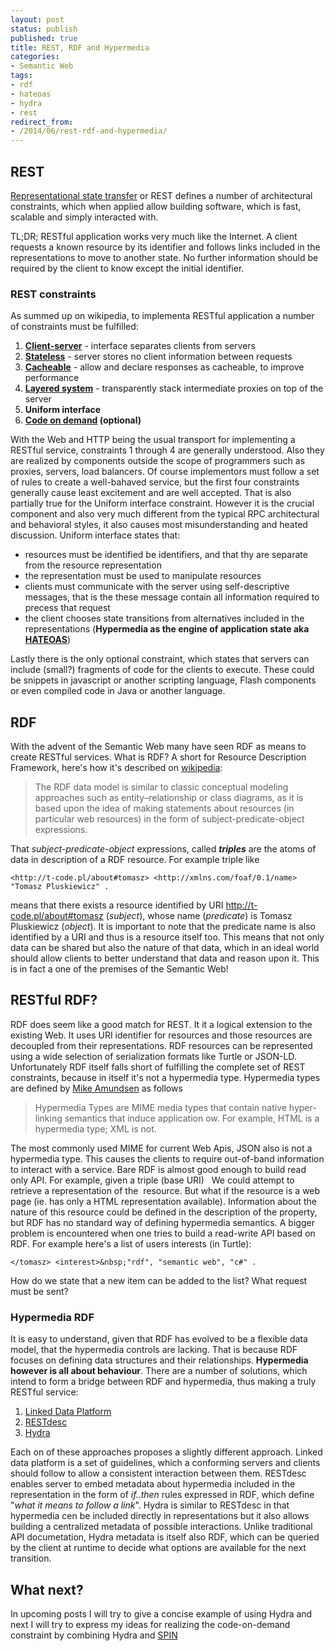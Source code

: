 ```yaml
---
layout: post
status: publish
published: true
title: REST, RDF and Hypermedia
categories:
- Semantic Web
tags:
- rdf
- hateoas
- hydra
- rest
redirect_from:
- /2014/06/rest-rdf-and-hypermedia/
---
```

## REST
[Representational state transfer](http://en.wikipedia.org/wiki/REST) or REST defines a number of architectural constraints,
which when applied allow building software, which is fast, scalable and simply interacted with.

TL;DR; RESTful application works very much like the Internet. A client requests a known resource by its identifier and
follows links included in the representations to move to another state. No further information should be required by the
client to know except the initial identifier.

<!--more-->

### REST constraints

As summed up on wikipedia, to implementa RESTful application a number of constraints must be fulfilled:

1. __[Client-server](http://en.wikipedia.org/wiki/Client%E2%80%93server_model)__ - interface separates clients from servers
1. __[Stateless](http://en.wikipedia.org/wiki/Stateless_protocol)__ - server stores no client information between requests
1. __[Cacheable](http://en.wikipedia.org/wiki/Web_cache)__ - allow and declare responses as cacheable, to improve performance
1. __[Layered system](http://en.wikipedia.org/wiki/Layered_system)__ - transparently stack intermediate proxies on top of the server
1. __Uniform interface__
1. __[Code on demand](http://en.wikipedia.org/wiki/Client-side_scripting) (optional)__

With the Web and HTTP being the usual transport for implementing a RESTful service, constraints 1 through 4 are generally
understood. Also they are realized by components outside the scope of programmers such as proxies, servers, load balancers.
Of course implementors must follow a set of rules to create a well-bahaved service, but the first four constraints generally
cause least excitement and are well accepted. That is also partially true for the Uniform interface constraint. However
it is the crucial component and also very much different from the typical RPC architectural and behavioral styles, it
also causes most misunderstanding and heated discussion. Uniform interface states that:

* resources must be identified be identifiers, and that thy are separate from the resource representation
* the representation must be used to manipulate resources
* clients must communicate with the server using self-descriptive messages, that is the these message contain all information required to precess that request
* the client chooses state transitions from alternatives included in the representations (__Hypermedia as the engine of application state aka [HATEOAS](http://en.wikipedia.org/wiki/HATEOAS)__)

Lastly there is the only optional constraint, which states that servers can include (small?) fragments of code for the
clients to execute. These could be snippets in javascript&nbsp;or another scripting language, Flash components or even
compiled code in Java or another language.

## RDF

With the advent of the Semantic Web many have seen RDF as means to create RESTful services. What is RDF? A short for
Resource Description Framework, here's how it's described on [wikipedia](http://en.wikipedia.org/wiki/Resource_Description_Framework#Overview):

> The RDF data model is similar to classic conceptual modeling approaches such as entity&ndash;relationship or class
> diagrams, as it is based upon the idea of making statements about resources (in particular web resources) in the form
> of subject-predicate-object expressions.

That <em>subject-predicate-object</em> expressions, called __<em>triples</em>__ are the atoms of data in description of
a RDF resource. For example triple like

```
<http://t-code.pl/about#tomasz> <http://xmlns.com/foaf/0.1/name> "Tomasz Pluskiewicz" .
```

means that there exists a resource identified by URI <http://t-code.pl/about#tomasz> (<em>subject</em>), whose name
(<em>predicate</em>) is Tomasz Pluskiewicz (<em>object</em>). It is important to note that the predicate name is also
identified by a URI and thus is a resource itself too. This means that not only data can be shared but also the nature
of that data, which in an ideal world should allow clients to better understand that data and reason upon it. This is
in fact a one of the premises of the Semantic Web!

## RESTful RDF?

RDF does seem like a good match for REST. It it a logical extension to the existing Web. It uses URI identifier for
resources and those resources are decoupled from their representations. RDF resources can be represented using a wide
selection of serialization formats like Turtle or JSON-LD. Unfortunately RDF itself falls short of fulfilling the
complete set of REST constraints, because in itself it's not a hypermedia type. Hypermedia types are defined by
[Mike Amundsen](http://amundsen.com/hypermedia/) as follows

> Hypermedia Types are MIME media types that contain native hyper- linking semantics that induce application ow. For
> example, HTML is a hypermedia type; XML is not.

The most commonly used MIME for current Web Apis, JSON also is not a hypermedia type. This causes the clients to require
out-of-band information to interact with a service. Bare RDF is almost good enough to build read only API. For example,
given a triple (base URI) &nbsp; We could attempt to retrieve a representation of the&nbsp;<em></em> resource. But what
if the resource is a web page (ie. has only a HTML representation available). Information about the nature of this
resource could be defined in the description of the <em></em> property, but RDF has no standard way of defining hypermedia
semantics. A bigger problem is encountered when one tries to build a read-write API based on RDF. For example here's a
list of users interests (in Turtle):

```
</tomasz> <interest>&nbsp;"rdf", "semantic web", "c#" .
```

How do we state that a new item can be added to the list? What request must be sent?

### Hypermedia RDF

It is easy to understand, given that RDF has evolved to be a flexible data model, that the hypermedia controls are
lacking. That is because RDF focuses on defining data structures and their relationships. __Hypermedia however is all
about behaviour__. There are a number of solutions, which intend to form a bridge between RDF and hypermedia, thus
making a truly RESTful service:

1. [Linked Data Platform](http://www.w3.org/TR/ldp/)
1. [RESTdesc](http://restdesc.org/)
1. [Hydra](http://www.markus-lanthaler.com/hydra/)

Each on of these approaches proposes a slightly different approach. Linked data platform is a set of guidelines, which a
conforming servers and clients should follow to allow a consistent interaction between them. RESTdesc enables server to
embed metadata about hypermedia included in the representation in the form of <em>if..then</em>&nbsp;rules expressed in
RDF, which define "<em>what it means to follow a link</em>". Hydra is similar to RESTdesc in that hypermedia cen be
included directly in representations but it also allows building a centralized metadata of possible interactions. Unlike
traditional API documetation, Hydra metadata is itself also RDF, which can be queried by the client at runtime to decide
what options are available for the next transition.

## What next?

In upcoming posts I will try to give a concise example of using Hydra and next I will try to express my ideas for
realizing the code-on-demand constraint by combining Hydra and [SPIN](http://spinrdf.org)
